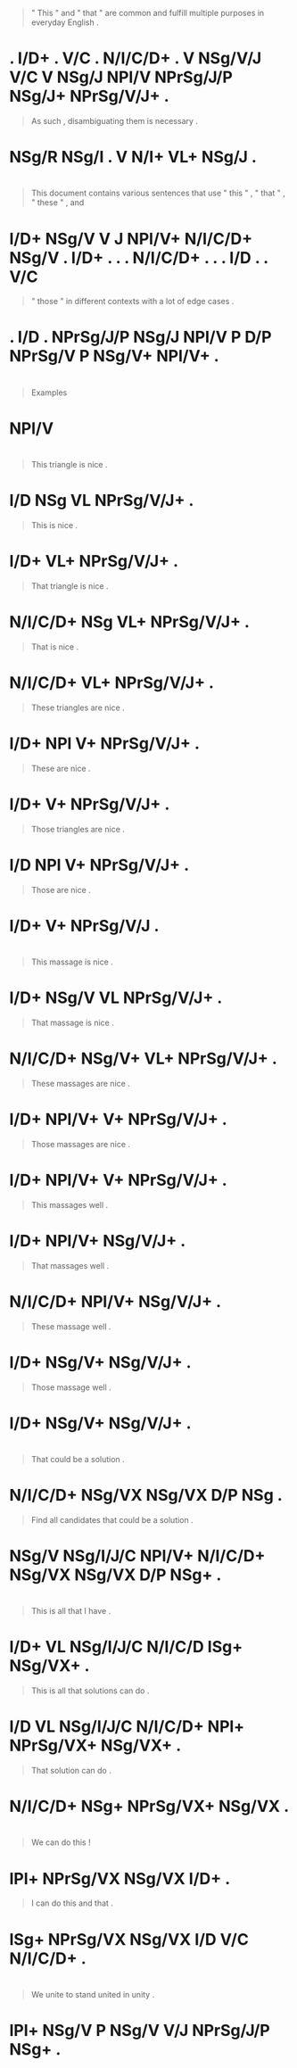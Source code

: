 > " This " and " that     " are common  and fulfill multiple purposes in        everyday English    .
# . I/D+ . V/C . N/I/C/D+ . V   NSg/V/J V/C V       NSg/J    NPl/V    NPrSg/J/P NSg/J+   NPrSg/V/J+ .
> As    such  , disambiguating them is  necessary .
# NSg/R NSg/I . V              N/I+ VL+ NSg/J     .
>
#
> This document contains various sentences that     use   " this " , " that     " , " these " , and
# I/D+ NSg/V    V        J       NPl/V+    N/I/C/D+ NSg/V . I/D+ . . . N/I/C/D+ . . . I/D   . . V/C
> " those " in        different contexts with a   lot     of edge   cases  .
# . I/D   . NPrSg/J/P NSg/J     NPl/V    P    D/P NPrSg/V P  NSg/V+ NPl/V+ .
>
#
> Examples
# NPl/V
>
#
> This triangle is nice       .
# I/D  NSg      VL NPrSg/V/J+ .
> This is  nice       .
# I/D+ VL+ NPrSg/V/J+ .
> That     triangle is  nice       .
# N/I/C/D+ NSg      VL+ NPrSg/V/J+ .
> That     is  nice       .
# N/I/C/D+ VL+ NPrSg/V/J+ .
> These triangles are nice       .
# I/D+  NPl       V+  NPrSg/V/J+ .
> These are nice       .
# I/D+  V+  NPrSg/V/J+ .
> Those triangles are nice       .
# I/D   NPl       V+  NPrSg/V/J+ .
> Those are nice      .
# I/D+  V+  NPrSg/V/J .
>
#
> This massage is nice       .
# I/D+ NSg/V   VL NPrSg/V/J+ .
> That     massage is  nice       .
# N/I/C/D+ NSg/V+  VL+ NPrSg/V/J+ .
> These massages are nice       .
# I/D+  NPl/V+   V+  NPrSg/V/J+ .
> Those massages are nice       .
# I/D+  NPl/V+   V+  NPrSg/V/J+ .
> This massages well     .
# I/D+ NPl/V+   NSg/V/J+ .
> That     massages well     .
# N/I/C/D+ NPl/V+   NSg/V/J+ .
> These massage well     .
# I/D+  NSg/V+  NSg/V/J+ .
> Those massage well     .
# I/D+  NSg/V+  NSg/V/J+ .
>
#
> That     could  be     a   solution .
# N/I/C/D+ NSg/VX NSg/VX D/P NSg      .
> Find  all       candidates that     could  be     a   solution .
# NSg/V NSg/I/J/C NPl/V+     N/I/C/D+ NSg/VX NSg/VX D/P NSg+     .
>
#
> This is all       that    I    have    .
# I/D+ VL NSg/I/J/C N/I/C/D ISg+ NSg/VX+ .
> This is all       that     solutions can       do      .
# I/D  VL NSg/I/J/C N/I/C/D+ NPl+      NPrSg/VX+ NSg/VX+ .
> That     solution can       do     .
# N/I/C/D+ NSg+     NPrSg/VX+ NSg/VX .
>
#
> We   can      do     this !
# IPl+ NPrSg/VX NSg/VX I/D+ .
> I    can      do     this and that     .
# ISg+ NPrSg/VX NSg/VX I/D  V/C N/I/C/D+ .
>
#
> We   unite to stand united in        unity .
# IPl+ NSg/V P  NSg/V V/J    NPrSg/J/P NSg+  .
